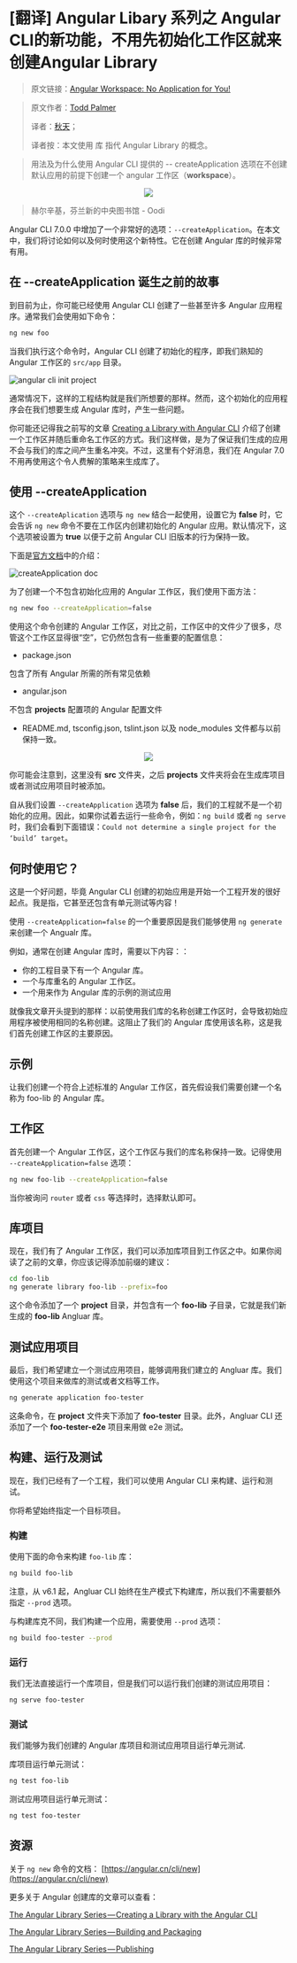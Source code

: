 # [翻译] Angular Libary 系列之 Angular CLI的新功能，不用先初始化工作区就来创建Angular Library

> 原文链接：[Angular Workspace: No Application for You!](https://blog.angularindepth.com/angular-workspace-no-application-for-you-4b451afcc2ba)

> 原文作者：[Todd Palmer](https://blog.angularindepth.com/@palmer_todd?source=post_header_lockup)
> 
> 译者：[秋天](https://github.com/jkhhuse)；
>
> 译者按：本文使用 库 指代 Angular Library 的概念。

> 用法及为什么使用 Angular CLI 提供的 -- createApplication 选项在不创建默认应用的前提下创建一个 angular 工作区（**workspace**）。

<p align="center"> 
    <img src="../assets/angular-154/1.jpeg">
</p>

> 赫尔辛基，芬兰新的中央图书馆 - Oodi

Angular CLI 7.0.0 中增加了一个非常好的选项：`--createApplication`。在本文中，我们将讨论如何以及何时使用这个新特性。它在创建 Angular 库的时候非常有用。

## 在 --createApplication 诞生之前的故事

到目前为止，你可能已经使用 Angular CLI 创建了一些甚至许多 Angular 应用程序。通常我们会使用如下命令：

```bash
ng new foo
```

当我们执行这个命令时，Angular CLI 创建了初始化的程序，即我们熟知的 Angular 工作区的 `src/app` 目录。

![angular cli init project](../assets/angular-154/2.png?raw=true)

通常情况下，这样的工程结构就是我们所想要的那样。然而，这个初始化的应用程序会在我们想要生成 Angular 库时，产生一些问题。

你可能还记得我之前写的文章 [Creating a Library with Angular CLI](https://blog.angularindepth.com/creating-a-library-in-angular-6-87799552e7e5) 介绍了创建一个工作区并随后重命名工作区的方式。我们这样做，是为了保证我们生成的应用不会与我们的库之间产生重名冲突。不过，这里有个好消息，我们在 Angular 7.0 不用再使用这个令人费解的策略来生成库了。

## 使用 --createApplication

这个 `--createAplication` 选项与 `ng new` 结合一起使用，设置它为 **false** 时，它会告诉 `ng new` 命令不要在工作区内创建初始化的 Angular 应用。默认情况下，这个选项被设置为 **true** 以便于之前 Angular CLI 旧版本的行为保持一致。

下面是[官方文档](https://angular.cn/cli/new)中的介绍：

![createApplication doc](../assets/angular-154/3.png?raw=true)

为了创建一个不包含初始化应用的 Angular 工作区，我们使用下面方法：

```bash
ng new foo --createApplication=false
```

使用这个命令创建的 Angular 工作区，对比之前，工作区中的文件少了很多，尽管这个工作区显得很“空”，它仍然包含有一些重要的配置信息：

- package.json 

包含了所有 Angular 所需的所有常见依赖

- angular.json

不包含 **projects** 配置项的 Angular 配置文件

- README.md, tsconfig.json, tslint.json 以及 node_modules 文件都与以前保持一致。

<p align="center"> 
    <img src="../assets/angular-154/4.gif?raw=true">
</p>

你可能会注意到，这里没有 **src** 文件夹，之后 **projects** 文件夹将会在生成库项目或者测试应用项目时被添加。

自从我们设置 `--createApplication` 选项为 **false** 后，我们的工程就不是一个初始化的应用。因此，如果你试着去运行一些命令，例如：`ng build` 或者 `ng serve` 时，我们会看到下面错误：`Could not determine a single project for the ‘build’ target`。

## 何时使用它？

这是一个好问题，毕竟 Angular CLI 创建的初始应用是开始一个工程开发的很好起点。我是指，它甚至还包含有单元测试等内容！

使用 `--createApplication=false` 的一个重要原因是我们能够使用 `ng generate` 来创建一个 Angualr 库。

例如，通常在创建 Angular 库时，需要以下内容：：

- 你的工程目录下有一个 Angular 库。
- 一个与库重名的 Angular 工作区。
- 一个用来作为 Angular 库的示例的测试应用

就像我文章开头提到的那样：以前使用我们库的名称创建工作区时，会导致初始应用程序被使用相同的名称创建。这阻止了我们的 Angular 库使用该名称，这是我们首先创建工作区的主要原因。

## 示例

让我们创建一个符合上述标准的 Angular 工作区，首先假设我们需要创建一个名称为 foo-lib 的 Angular 库。

## 工作区

首先创建一个 Angular 工作区，这个工作区与我们的库名称保持一致。记得使用 `--createApplication=false` 选项：

```bash
ng new foo-lib --createApplication=false
```

当你被询问 `router` 或者 `css` 等选择时，选择默认即可。

## 库项目

现在，我们有了 Angular 工作区，我们可以添加库项目到工作区之中。如果你阅读了之前的文章，你应该记得添加前缀的建议：

```bash
cd foo-lib
ng generate library foo-lib --prefix=foo
```

这个命令添加了一个 **project** 目录，并包含有一个 **foo-lib** 子目录，它就是我们新生成的 **foo-lib** Angluar 库。

## 测试应用项目

最后，我们希望建立一个测试应用项目，能够调用我们建立的 Angluar 库。我们使用这个项目来做库的测试或者文档等工作。

```bash
ng generate application foo-tester
```

这条命令，在 **project** 文件夹下添加了 **foo-tester** 目录。此外，Angluar CLI 还添加了一个 **foo-tester-e2e** 项目来用做 e2e 测试。

## 构建、运行及测试

现在，我们已经有了一个工程，我们可以使用 Angular CLI 来构建、运行和测试。

你将希望始终指定一个目标项目。

### 构建

使用下面的命令来构建 `foo-lib` 库：

```bash
ng build foo-lib
```

注意，从 v6.1 起，Angluar CLI 始终在生产模式下构建库，所以我们不需要额外指定 `--prod` 选项。

与构建库克不同，我们构建一个应用，需要使用 `--prod` 选项：

```bash
ng build foo-tester --prod
```

### 运行

我们无法直接运行一个库项目，但是我们可以运行我们创建的测试应用项目：

```bash
ng serve foo-tester
```

### 测试

我们能够为我们创建的 Angular 库项目和测试应用项目运行单元测试.

库项目运行单元测试：

```bash
ng test foo-lib
```

测试应用项目运行单元测试：

```bash
ng test foo-tester
```

## 资源

关于 `ng new` 命令的文档： [https://angular.cn/cli/new](https://angular.cn/cli/new)

更多关于 Angular 创建库的文章可以查看：

[The Angular Library Series — Creating a Library with the Angular CLI](https://blog.angularindepth.com/creating-a-library-in-angular-6-87799552e7e5)

[The Angular Library Series — Building and Packaging](https://blog.angularindepth.com/creating-a-library-in-angular-6-part-2-6e2bc1e14121)

[The Angular Library Series — Publishing](https://blog.angularindepth.com/the-angular-library-series-publishing-ce24bb673275)